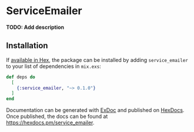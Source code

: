 # ServiceEmailer

**TODO: Add description**

## Installation

If [available in Hex](https://hex.pm/docs/publish), the package can be installed
by adding `service_emailer` to your list of dependencies in `mix.exs`:

```elixir
def deps do
  [
    {:service_emailer, "~> 0.1.0"}
  ]
end
```

Documentation can be generated with [ExDoc](https://github.com/elixir-lang/ex_doc)
and published on [HexDocs](https://hexdocs.pm). Once published, the docs can
be found at <https://hexdocs.pm/service_emailer>.

